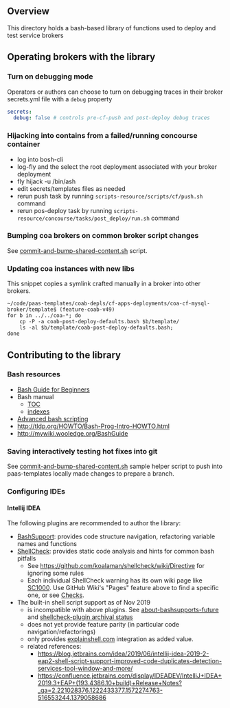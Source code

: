 
## Overview

This directory holds a bash-based library of functions used to deploy and test service brokers

## Operating brokers with the library

### Turn on debugging mode

Operators or authors can choose to turn on debugging traces in their broker secrets.yml file with a `debug` property

```yaml
secrets:
  debug: false # controls pre-cf-push and post-deploy debug traces
```

### Hijacking into contains from a failed/running concourse container

* log into bosh-cli
* log-fly and the select the root deployment associated with your broker deployment 
* fly hijack -u <concourse-failed-build-url> /bin/ash
* edit secrets/templates files as needed
* rerun push task by running `scripts-resource/scripts/cf/push.sh` command  
* rerun pos-deploy task by running `scripts-resource/concourse/tasks/post_deploy/run.sh` command  

### Bumping coa brokers on common broker script changes

See [commit-and-bump-shared-content.sh](commit-and-bump-shared-content.sh) script.

### Updating coa instances with new libs

This snippet copies a symlink crafted manually in a broker into other brokers. 

``` 
~/code/paas-templates/coab-depls/cf-apps-deployments/coa-cf-mysql-broker/template$ (feature-coab-v49) 
for b in ../../coa-*; do 
    cp -P -a coab-post-deploy-defaults.bash $b/template/
    ls -al $b/template/coab-post-deploy-defaults.bash; 
done
```

## Contributing to the library

### Bash resources

* [Bash Guide for Beginners](http://tldp.org/LDP/Bash-Beginners-Guide/html/index.html)
* Bash manual
   * [TOC](https://www.gnu.org/software/bash/manual/html_node/index.html#SEC_Contents)
   * [indexes](https://www.gnu.org/software/bash/manual/html_node/Indexes.html#Indexes)
* [Advanced bash scripting](https://www.tldp.org/LDP/abs/html/index.html) 
* http://tldp.org/HOWTO/Bash-Prog-Intro-HOWTO.html
* http://mywiki.wooledge.org/BashGuide

### Saving interactively testing hot fixes into git

See [commit-and-bump-shared-content.sh](./commit-and-bump-shared-content.sh) sample helper script to push into paas-templates locally made changes to prepare a branch.

### Configuring IDEs

#### Intellij IDEA

The following plugins are recommended to author the library:
* [BashSupport](https://plugins.jetbrains.com/plugin/4230-bashsupport): provides code structure navigation, refactoring variable names and functions 
* [ShellCheck](https://plugins.jetbrains.com/plugin/10195-shellcheck/): provides static code analysis and hints for common bash pitfalls
   * See https://github.com/koalaman/shellcheck/wiki/Directive for ignoring some rules
   * Each individual ShellCheck warning has its own wiki page like [SC1000](https://github.com/koalaman/shellcheck/wiki/SC1000). Use GitHub Wiki's "Pages" feature above to find a specific one, or see [Checks](https://github.com/koalaman/shellcheck/wiki/Checks).
* The built-in shell script support as of Nov 2019 
   * is incompatible with above plugins. See [about-bashsupports-future](https://discuss.bashsupport.com/t/about-bashsupports-future/27) and [shellcheck-plugin archival status](https://github.com/pwielgolaski/shellcheck-plugin/)
   * does not yet provide feature parity (in particular code navigation/refactorings)
   * only provides [explainshell.com](https://explainshell.com) integration as added value.     
   * related references:
      * https://blog.jetbrains.com/idea/2019/06/intellij-idea-2019-2-eap2-shell-script-support-improved-code-duplicates-detection-services-tool-window-and-more/
      * https://confluence.jetbrains.com/display/IDEADEV/IntelliJ+IDEA+2019.3+EAP+(193.4386.10+build)+Release+Notes?_ga=2.221028376.1222433377.1572274763-516553244.1379058686
